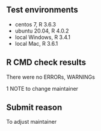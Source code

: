 ## Test environments
* centos 7, R 3.6.3
* ubuntu 20.04, R 4.0.2
* local Windows, R 3.4.1
* local Mac, R 3.6.1

## R CMD check results
There were no ERRORs, WARNINGs

1 NOTE to change maintainer

## Submit reason
To adjust maintainer
